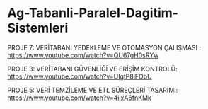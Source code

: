 # Ag-Tabanli-Paralel-Dagitim-Sistemleri

PROJE 7: VERİTABANI YEDEKLEME VE OTOMASYON ÇALIŞMASI : https://www.youtube.com/watch?v=QU67gH0sRYw

PROJE 3: VERİTABANI GÜVENLİĞİ VE ERİŞİM KONTROLÜ: https://www.youtube.com/watch?v=UIgtP8iFObU

PROJE 5: VERİ TEMZİLEME VE ETL SÜREÇLERİ TASARIMI: https://www.youtube.com/watch?v=4iixA6fnKMk
